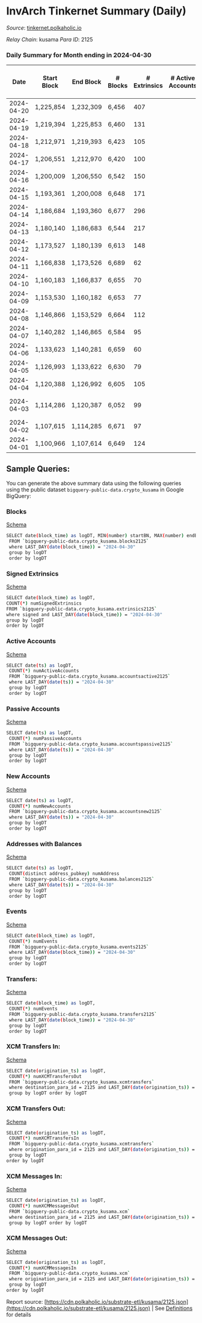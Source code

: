 # InvArch Tinkernet Summary (Daily)

_Source_: [tinkernet.polkaholic.io](https://tinkernet.polkaholic.io)

*Relay Chain*: kusama
*Para ID*: 2125



### Daily Summary for Month ending in 2024-04-30


| Date    | Start Block | End Block | # Blocks | # Extrinsics | # Active Accounts | # Passive Accounts | # New Accounts | # Addresses | # Events  | # Transfers ($USD) | # XCM Transfers In ($USD) | # XCM Transfers Out ($USD) | # XCM In | # XCM Out | Issues |
|---------|-------------|-----------|----------|--------------|-------------------|--------------------|----------------|-------------|-----------|--------------------|---------------------------|----------------------------|----------|-----------|--------|
| 2024-04-20 | 1,225,854 | 1,232,309 | 6,456 | 407 |  |  |  |  | 51,079 | 11,107  |   |   |  |  |  |
| 2024-04-19 | 1,219,394 | 1,225,853 | 6,460 | 131 |  |  |  |  | 19,971 | 2,345  |   |   |  |  |  |
| 2024-04-18 | 1,212,971 | 1,219,393 | 6,423 | 105 |  |  |  |  | 18,826 | 2,029  |   |   |  |  |  |
| 2024-04-17 | 1,206,551 | 1,212,970 | 6,420 | 100 |  |  |  | 70,522 | 17,929 | 1,915  |   |   |  |  |  |
| 2024-04-16 | 1,200,009 | 1,206,550 | 6,542 | 150 |  |  |  | 70,523 | 22,904 | 2,617  |   |   |  |  |  |
| 2024-04-15 | 1,193,361 | 1,200,008 | 6,648 | 171 |  |  |  | 70,527 | 25,332 | 2,993  |   |   |  |  |  |
| 2024-04-14 | 1,186,684 | 1,193,360 | 6,677 | 296 |  |  |  | 70,526 | 26,684 | 3,802  |   |   |  |  |  |
| 2024-04-13 | 1,180,140 | 1,186,683 | 6,544 | 217 |  |  |  | 70,531 | 118,696 | 27,323  |   |   |  |  |  |
| 2024-04-12 | 1,173,527 | 1,180,139 | 6,613 | 148 |  |  |  | 46,971 | 200,880 | 47,230  |   |   |  |  |  |
| 2024-04-11 | 1,166,838 | 1,173,526 | 6,689 | 62 |  |  |  | 1,899 | 17,616 | 1,302  |   |   |  |  |  |
| 2024-04-10 | 1,160,183 | 1,166,837 | 6,655 | 70 |  |  |  | 1,899 | 18,108 | 1,604  |   |   |  |  |  |
| 2024-04-09 | 1,153,530 | 1,160,182 | 6,653 | 77 |  |  |  | 1,898 | 18,383 | 1,588  |   |   |  |  |  |
| 2024-04-08 | 1,146,866 | 1,153,529 | 6,664 | 112 |  |  |  | 1,898 | 21,785 | 1,936  |   |   |  |  |  |
| 2024-04-07 | 1,140,282 | 1,146,865 | 6,584 | 95 |  |  |  | 1,898 | 19,344 | 1,697  |   |   |  |  |  |
| 2024-04-06 | 1,133,623 | 1,140,281 | 6,659 | 60 |  |  |  | 1,897 | 16,809 | 1,421  |   |   |  |  |  |
| 2024-04-05 | 1,126,993 | 1,133,622 | 6,630 | 79 |  |  |  | 1,897 | 18,060 | 1,534  |   |   |  |  |  |
| 2024-04-04 | 1,120,388 | 1,126,992 | 6,605 | 105 |  |  |  | 1,897 | 18,885 | 1,927  |   |   |  |  |  |
| 2024-04-03 | 1,114,286 | 1,120,387 | 6,052 | 99 |  |  |  | 1,896 | 18,125 | 1,762  |   |   |  |  | 50 missing (0.82%) |
| 2024-04-02 | 1,107,615 | 1,114,285 | 6,671 | 97 |  |  |  | 1,895 | 21,760 | 1,824  |   |   |  |  |  |
| 2024-04-01 | 1,100,966 | 1,107,614 | 6,649 | 124 |  |  |  | 1,895 | 21,084 | 2,075  |   |   |  |  |  |

## Sample Queries:
You can generate the above summary data using the following queries using the public dataset `bigquery-public-data.crypto_kusama` in Google BigQuery:


### Blocks 

[Schema](https://github.com/colorfulnotion/substrate-etl/blob/main/schema/blocks.json)

```bash
SELECT date(block_time) as logDT, MIN(number) startBN, MAX(number) endBN, COUNT(*) numBlocks 
 FROM `bigquery-public-data.crypto_kusama.blocks2125`  
 where LAST_DAY(date(block_time)) = "2024-04-30" 
 group by logDT 
 order by logDT
```

### Signed Extrinsics 

[Schema](https://github.com/colorfulnotion/substrate-etl/blob/main/schema/extrinsics.json)

```bash
SELECT date(block_time) as logDT, 
COUNT(*) numSignedExtrinsics 
FROM `bigquery-public-data.crypto_kusama.extrinsics2125`  
where signed and LAST_DAY(date(block_time)) = "2024-04-30" 
group by logDT 
order by logDT
```

### Active Accounts 

[Schema](https://github.com/colorfulnotion/substrate-etl/blob/main/schema/accountsactive.json)

```bash
SELECT date(ts) as logDT, 
 COUNT(*) numActiveAccounts 
 FROM `bigquery-public-data.crypto_kusama.accountsactive2125` 
 where LAST_DAY(date(ts)) = "2024-04-30" 
 group by logDT 
 order by logDT
```

### Passive Accounts 

[Schema](https://github.com/colorfulnotion/substrate-etl/blob/main/schema/accountspassive.json)

```bash
SELECT date(ts) as logDT, 
 COUNT(*) numPassiveAccounts 
 FROM `bigquery-public-data.crypto_kusama.accountspassive2125` 
 where LAST_DAY(date(ts)) = "2024-04-30" 
 group by logDT 
 order by logDT
```

### New Accounts 

[Schema](https://github.com/colorfulnotion/substrate-etl/blob/main/schema/accountsnew.json)

```bash
SELECT date(ts) as logDT, 
 COUNT(*) numNewAccounts 
 FROM `bigquery-public-data.crypto_kusama.accountsnew2125` 
 where LAST_DAY(date(ts)) = "2024-04-30" 
 group by logDT
 order by logDT
```

### Addresses with Balances 

[Schema](https://github.com/colorfulnotion/substrate-etl/blob/main/schema/balances.json)

```bash
SELECT date(ts) as logDT,
 COUNT(distinct address_pubkey) numAddress 
 FROM `bigquery-public-data.crypto_kusama.balances2125` 
 where LAST_DAY(date(ts)) = "2024-04-30" 
 group by logDT 
 order by logDT
```

### Events 

[Schema](https://github.com/colorfulnotion/substrate-etl/blob/main/schema/events.json)

```bash
SELECT date(block_time) as logDT, 
 COUNT(*) numEvents 
 FROM `bigquery-public-data.crypto_kusama.events2125` 
 where LAST_DAY(date(block_time)) = "2024-04-30" 
 group by logDT 
 order by logDT
```

### Transfers:

[Schema](https://github.com/colorfulnotion/substrate-etl/blob/main/schema/transfers.json)

```bash
SELECT date(block_time) as logDT, 
 COUNT(*) numEvents 
 FROM `bigquery-public-data.crypto_kusama.transfers2125` 
 where LAST_DAY(date(block_time)) = "2024-04-30" 
 group by logDT 
 order by logDT
```

### XCM Transfers In: 

[Schema](https://github.com/colorfulnotion/substrate-etl/blob/main/schema/xcmtransfers.json)

```bash
SELECT date(origination_ts) as logDT, 
 COUNT(*) numXCMTransfersOut 
 FROM `bigquery-public-data.crypto_kusama.xcmtransfers` 
 where destination_para_id = 2125 and LAST_DAY(date(origination_ts)) = "2024-04-30" 
 group by logDT order by logDT
```

### XCM Transfers Out: 

[Schema](https://github.com/colorfulnotion/substrate-etl/blob/main/schema/xcmtransfers.json)

```bash
SELECT date(origination_ts) as logDT, 
 COUNT(*) numXCMTransfersIn 
 FROM `bigquery-public-data.crypto_kusama.xcmtransfers` 
 where origination_para_id = 2125 and LAST_DAY(date(origination_ts)) = "2024-04-30" 
 group by logDT 
order by logDT
```

### XCM Messages In: 

[Schema](https://github.com/colorfulnotion/substrate-etl/blob/main/schema/xcm.json)

```bash
SELECT date(origination_ts) as logDT, 
 COUNT(*) numXCMMessagesOut 
 FROM `bigquery-public-data.crypto_kusama.xcm` 
 where destination_para_id = 2125 and LAST_DAY(date(origination_ts)) = "2024-04-30" 
 group by logDT order by logDT
```

### XCM Messages Out: 

[Schema](https://github.com/colorfulnotion/substrate-etl/blob/main/schema/xcm.json)

```bash
SELECT date(origination_ts) as logDT, 
 COUNT(*) numXCMMessagesIn 
 FROM `bigquery-public-data.crypto_kusama.xcm` 
 where origination_para_id = 2125 and LAST_DAY(date(origination_ts)) = "2024-04-30" 
 group by logDT 
order by logDT
```


Report source: [https://cdn.polkaholic.io/substrate-etl/kusama/2125.json](https://cdn.polkaholic.io/substrate-etl/kusama/2125.json) | See [Definitions](/DEFINITIONS.md) for details
